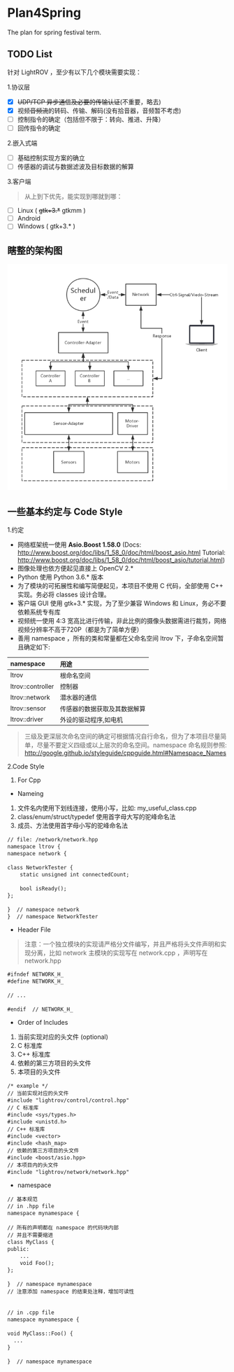 # Plan4Spring
The plan for spring festival term.
## TODO List
针对 LightROV ，至少有以下几个模块需要实现：

1.协议层
- [x] ~~UDP/TCP 异步通信及必要的传输认证~~(不重要，略去)
- [x] 视频~~音频流~~的转码、传输、解码(没有拾音器，音频暂不考虑)
- [ ] 控制指令的确定（包括但不限于：转向、推进、升降）
- [ ] 回传指令的确定

2.嵌入式端
* [ ] 基础控制实现方案的确立
* [ ] 传感器的调试与数据滤波及目标数据的解算

3.客户端
> 从上到下优先，能实现到哪就到哪：
* [ ] Linux ( ~~gtk+3.*~~ gtkmm )
* [ ] Android
* [ ] Windows ( gtk+3.* )

## 瞎整的架构图
![瞎整的架构图](./src/架构图.png)

## 一些基本约定与 Code Style
1.约定
* 网络框架统一使用 <b>Asio.Boost 1.58.0</b> (Docs: http://www.boost.org/doc/libs/1_58_0/doc/html/boost_asio.html Tutorial: http://www.boost.org/doc/libs/1_58_0/doc/html/boost_asio/tutorial.html)
* 图像处理也依方便起见直接上 OpenCV 2.*
* Python 使用 Python 3.6.* 版本
* 为了模块的可拓展性和编写简便起见，本项目不使用 C 代码，全部使用 C++ 实现。务必将 classes 设计合理。
* 客户端 GUI 使用 gtk+3.* 实现，为了至少兼容 Windows 和 Linux，务必不要依赖系统专有库
* 视频统一使用 4:3 宽高比进行传输，非此比例的摄像头数据需进行裁剪，网络视频分辨率不高于720P（都是为了简单方便）
* 善用 namespace ，所有的类和常量都在父命名空间 ltrov 下，子命名空间暂且确定如下:

| namespace       | 用途 |
| :------------   | :----- |
| ltrov           | 根命名空间 |
| ltrov::controller| 控制器 |
| ltrov::network  | 潜水器的通信 |
| ltrov::sensor   | 传感器的数据获取及其数据解算 |
| ltrov::driver   | 外设的驱动程序,如电机 |
> 三级及更深层次命名空间的确定可根据情况自行命名，但为了本项目尽量简单，尽量不要定义四级或以上层次的命名空间。namespace 命名规则参照: 
http://google.github.io/styleguide/cppguide.html#Namespace_Names

2.Code Style
1. For Cpp
* Nameing 
1. 文件名内使用下划线连接，使用小写，比如: my_useful_class.cpp
2. class/enum/struct/typedef 使用首字母大写的驼峰命名法
3. 成员、方法使用首字母小写的驼峰命名法
```
// file: /network/network.hpp
namespace ltrov {
namespace network {

class NetworkTester { 
    static unsigned int connectedCount;

    bool isReady();
};

}  // namespace network
}  // namespace NetworkTester
```

* Header File
> 注意：一个独立模块的实现请严格分文件编写，并且严格将头文件声明和实现分离，比如 network 主模块的实现写在 network.cpp ，声明写在 network.hpp
```
#ifndef NETWORK_H_
#define NETWORK_H_

// ...

#endif  // NETWORK_H_
```
* Order of Includes
1. 当前实现对应的头文件 (optional)
2. C 标准库
3. C++ 标准库
4. 依赖的第三方项目的头文件
5. 本项目的头文件
```
/* example */
// 当前实现对应的头文件
#include "lightrov/control/control.hpp"
// C 标准库
#include <sys/types.h>
#include <unistd.h>
// C++ 标准库
#include <vector>
#include <hash_map>
// 依赖的第三方项目的头文件
#include <boost/asio.hpp>
// 本项目内的头文件
#include "lightrov/network/network.hpp"
```
* namespace
```
// 基本规范
// in .hpp file
namespace mynamespace {

// 所有的声明都在 namespace 的代码块内部
// 并且不需要缩进
class MyClass {
public:
    ...
    void Foo();
};

}  // namespace mynamespace
// 注意添加 namespace 的结束处注释，增加可读性


// in .cpp file
namespace mynamespace {

void MyClass::Foo() {
  ...
}

}  // namespace mynamespace
```